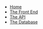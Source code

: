 - [Home](/)
- [The Front End](the-front-end.md)
- [The API](the-api.md)
- [The Database](the-database.md)